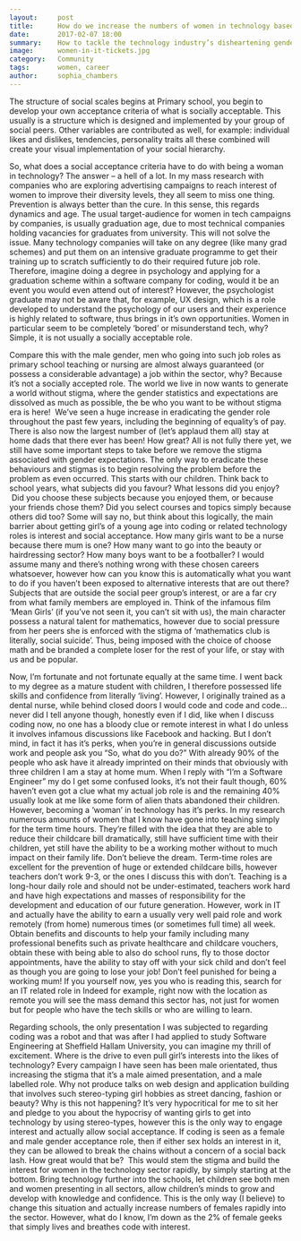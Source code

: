 ```yaml
---
layout:     post
title:      How do we increase the numbers of women in technology based careers?
date:       2017-02-07 18:00
summary:    How to tackle the technology industry’s disheartening gender imbalance from the perspective of a female software engineer.
image:      women-in-it-tickets.jpg
category:   Community
tags:       women, career
author:     sophia_chambers
---
```


The structure of social scales begins at Primary school, you begin to develop your own acceptance criteria of what is socially acceptable. This usually is a structure which is designed and implemented by your group of social peers. Other variables are contributed as well, for example: individual likes and dislikes, tendencies, personality traits all these combined will create your visual implementation of your social hierarchy.

So, what does a social acceptance criteria have to do with being a woman in technology? The answer – a hell of a lot.
In my mass research with companies who are exploring advertising campaigns to reach interest of women to improve their diversity levels, they all seem to miss one thing. Prevention is always better than the cure. In this sense, this regards dynamics and age. The usual target-audience for women in tech campaigns by companies, is usually graduation age, due to most technical companies holding vacancies for graduates from university. This will not solve the issue. Many technology companies will take on any degree (like many grad schemes) and put them on an intensive graduate programme to get their training up to scratch sufficiently to do their required future job role. Therefore, imagine doing a degree in psychology and applying for a graduation scheme within a software company for coding, would it be an event you would even attend out of interest? However, the psychologist graduate may not be aware that, for example, UX design, which is a role developed to understand the psychology of our users and their experience is highly related to software, thus brings in it’s own opportunities. Women in particular seem to be completely ‘bored’ or misunderstand tech, why? Simple, it is not usually a socially acceptable role.

Compare this with the male gender, men who going into such job roles as primary school teaching or nursing are almost always guaranteed (or possess a considerable advantage) a job within the sector, why? Because it’s not a socially accepted role. The world we live in now wants to generate a world without stigma, where the gender statistics and expectations are dissolved as much as possible, the be who you want to be without stigma era is here!  We’ve seen a huge increase in eradicating the gender role throughout the past few years, including the beginning of equality’s of pay. There is also now the largest number of (let’s applaud them all) stay at home dads that there ever has been! How great?
All is not fully there yet, we still have some important steps to take before we remove the stigma associated with gender expectations. The only way to eradicate these behaviours and stigmas is to begin resolving the problem before the problem as even occurred. This starts with our children. Think back to school years, what subjects did you favour? What lessons did you enjoy?  Did you choose these subjects because you enjoyed them, or because your friends chose them? Did you select courses and topics simply because others did too? Some will say no, but think about this logically, the main barrier about getting girl’s of a young age into coding or related technology roles is interest and social acceptance. How many girls want to be a nurse because there mum is one? How many want to go into the beauty or hairdressing sector? How many boys want to be a footballer? I would assume many and there’s nothing wrong with these chosen careers whatsoever, however how can you know this is automatically what you want to do if you haven’t been exposed to alternative interests that are out there? Subjects that are outside the social peer group’s interest, or are a far cry from what family members are employed in. Think of the infamous film ‘Mean Girls’ (if you’ve not seen it, you can’t sit with us), the main character possess a natural talent for mathematics, however due to social pressure from her peers she is enforced with the stigma of ‘mathematics club is literally, social suicide’. Thus, being imposed with the choice of choose math and be branded a complete loser for the rest of your life, or stay with us and be popular.

Now, I’m fortunate and not fortunate equally at the same time. I went back to my degree as a mature student with children, I therefore possessed life skills and confidence from literally ‘living’. However, I originally trained as a dental nurse, while behind closed doors I would code and code and code… never did I tell anyone though, honestly even if I did, like when I discuss coding now, no one has a bloody clue or remote interest in what I do unless it involves infamous discussions like Facebook and hacking. But I don’t mind, in fact it has it’s perks, when you’re in general discussions outside work and people ask you “So, what do you do?” With already 90% of the people who ask have it already imprinted on their minds that obviously with three children I am a stay at home mum. When I reply with “I’m a Software Engineer” my do I get some confused looks, it’s not their fault though, 60% haven’t even got a clue what my actual job role is and the remaining 40% usually look at me like some form of alien thats abandoned their children. However, becoming a ‘woman’ in technology has it’s perks. In my research numerous amounts of women that I know have gone into teaching simply for the term time hours. They’re filled with the idea that they are able to reduce their childcare bill dramatically, still have sufficient time with their children, yet still have the ability to be a working mother without to much impact on their family life. Don’t believe the dream. Term-time roles are excellent for the prevention of huge or extended childcare bills, however teachers don’t work 9-3, or the ones I discuss this with don’t. Teaching is a long-hour daily role and should not be under-estimated, teachers work hard and have high expectations and masses of responsibility for the development and education of our future generation. However, work in IT and actually have the ability to earn a usually very well paid role and work remotely (from home) numerous times (or sometimes full time) all week. Obtain benefits and discounts to help your family including many professional benefits such as private healthcare and childcare vouchers, obtain these with being able to also do school runs, fly to those doctor appointments, have the ability to stay off with your sick child and don’t feel as though you are going to lose your job! Don’t feel punished for being a working mum! If you yourself now, yes you who is reading this, search for an IT related role in Indeed for example, right now with the location as remote you will see the mass demand this sector has, not just for women but for people who have the tech skills or who are willing to learn.

Regarding schools, the only presentation I was subjected to regarding coding was a robot and that was after I had applied to study Software Engineering at Sheffield Hallam University, you can imagine my thrill of excitement. Where is the drive to even pull girl’s interests into the likes of technology? Every campaign I have seen has been male orientated, thus increasing the stigma that it’s a male aimed presentation, and a male labelled role. Why not produce talks on web design and application building that involves such stereo-typing girl hobbies as street dancing, fashion or beauty? Why is this not happening? It’s very hypocritical for me to sit her and pledge to you about the hypocrisy of wanting girls to get into technology by using stereo-types, however this is the only way to engage interest and actually allow social acceptance. If coding is seen as a female and male gender acceptance role, then if either sex holds an interest in it, they can be allowed to break the chains without a concern of a social back lash. How great would that be?  This would stem the stigma and build the interest for women in the technology sector rapidly, by simply starting at the bottom. Bring technology further into the schools, let children see both men and women presenting in all sectors, allow children’s minds to grow and develop with knowledge and confidence. This is the only way (I believe) to change this situation and actually increase numbers of females rapidly into the sector. However, what do I know, I’m down as the 2% of female geeks that simply lives and breathes code with interest.
